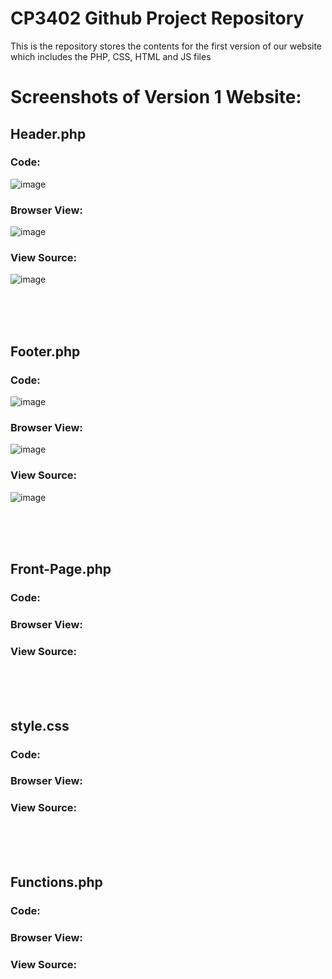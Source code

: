 # CP3402 Github Project Repository
This is the repository stores the contents for the first version of our website which includes the PHP, CSS, HTML and JS files


# Screenshots of Version 1 Website:

## Header.php

### Code:
![image](https://github.com/AdityaVijay1/CMS-GroupPA1V1/assets/84958533/3abe0a7a-4bad-411f-b51a-902e4684dfc1)
### Browser View:
![image](https://github.com/AdityaVijay1/CMS-GroupPA1V1/assets/84958533/3a10c8c0-a2e0-4871-bdf6-8aac0dc3b3e6)
### View Source:
![image](https://github.com/AdityaVijay1/CMS-GroupPA1V1/assets/84958533/d7edbb7a-c752-492c-926f-9a3cf885efe3)

<br><br><br>

## Footer.php

### Code:
![image](https://github.com/AdityaVijay1/CMS-GroupPA1V1/assets/84958533/3a64136c-e0a4-40e6-983e-9db8a43d56d9)

### Browser View:
![image](https://github.com/AdityaVijay1/CMS-GroupPA1V1/assets/84958533/fdfb56b5-29c6-42ec-8e3c-b3d12502e98d)

### View Source:
![image](https://github.com/AdityaVijay1/CMS-GroupPA1V1/assets/84958533/288f190c-664d-4330-8a28-580b941830e9)

<br><br><br>

## Front-Page.php

### Code:

### Browser View:

### View Source:

<br><br><br>

## style.css

### Code:

### Browser View:

### View Source:

<br><br><br>

## Functions.php

### Code:

### Browser View:

### View Source:

